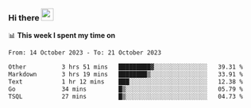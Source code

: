 ### Hi there <a href="https://www.gautamkrishnar.com/"><img src="https://media.giphy.com/media/hvRJCLFzcasrR4ia7z/giphy.gif" width="25px"></a>

📊 **This week I spent my time on**

<!--START_SECTION:waka-->

```txt
From: 14 October 2023 - To: 21 October 2023

Other          3 hrs 51 mins   █████████▓░░░░░░░░░░░░░░░   39.31 %
Markdown       3 hrs 19 mins   ████████▒░░░░░░░░░░░░░░░░   33.91 %
Text           1 hr 12 mins    ███░░░░░░░░░░░░░░░░░░░░░░   12.38 %
Go             34 mins         █▒░░░░░░░░░░░░░░░░░░░░░░░   05.79 %
TSQL           27 mins         █▒░░░░░░░░░░░░░░░░░░░░░░░   04.73 %
```

<!--END_SECTION:waka-->
